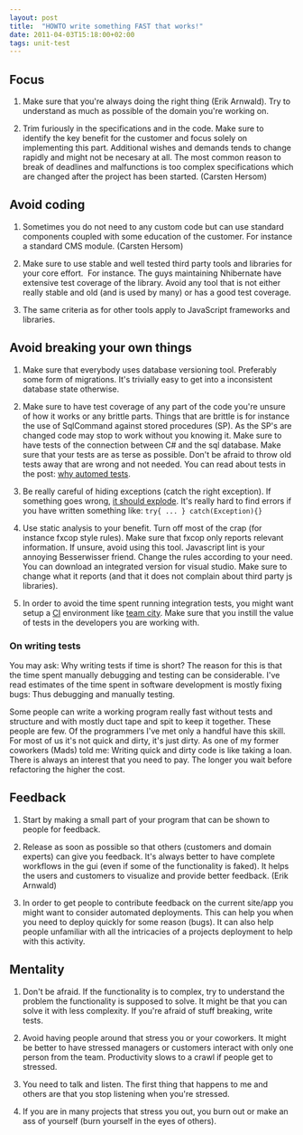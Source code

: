 ```yaml
---
layout: post
title:  "HOWTO write something FAST that works!"
date: 2011-04-03T15:18:00+02:00
tags: unit-test
---
```


## Focus

1. Make sure that you're always doing the right thing (Erik Arnwald). Try to understand as much as possible of the domain you're working on.

2. Trim furiously in the specifications and in the code. Make sure to identify the key benefit for the customer and focus solely on implementing this part. Additional wishes and demands tends to change rapidly and might not be necesary at all. The most common reason to break of deadlines and malfunctions is too complex specifications which are changed after the project has been started. (Carsten Hersom)

## Avoid coding

1. Sometimes you do not need to any custom code but can use standard components coupled with some education of the customer. For instance a standard CMS module. (Carsten Hersom)

2. Make sure to use stable and well tested third party tools and libraries for your core effort.  For instance. The guys maintaining Nhibernate have extensive test coverage of the library. Avoid any tool that is not either really stable and old (and is used by many) or has a good test coverage.

3. The same criteria as for other tools apply to JavaScript frameworks and libraries.

## Avoid breaking your own things

1. Make sure that everybody uses database versioning tool. Preferably some form of migrations. It's trivially easy to get into a inconsistent database state otherwise.

2. Make sure to have test coverage of any part of the code you're unsure of how it works or any brittle parts. Things that are brittle is for instance the use of SqlCommand against stored procedures (SP). As the SP's are changed code may stop to work without you knowing it. Make sure to have tests of the connection between  C# and the sql database. Make sure that your tests are as terse as possible. Don't be afraid to throw old tests away that are wrong and not needed. You can read about tests in the post: [why automed tests](/2011/03/31/why-automated-tests.html).

3. Be really careful of hiding exceptions (catch the right exception). If something goes wrong, [it should explode](http://ferd.ca/the-zen-of-erlang.html). It's really hard to find errors if you have written something like: ``` try{ ... } catch(Exception){} ```

4. Use static analysis to your benefit. Turn off most of the crap (for instance fxcop style rules). Make sure that fxcop only reports relevant information. If unsure, avoid using this tool. Javascript lint is your annoying Besserwisser friend. Change the rules according to your need. You can download an integrated version for visual studio. Make sure to change what it reports (and that it does not complain about third party js libraries).

5. In order to avoid the time spent running integration tests, you might want setup a [CI](http://en.wikipedia.org/wiki/Continuous_integration) environment like [team city](http://www.jetbrains.com/teamcity/). Make sure that you instill the value of tests in the developers you are working with.

### On writing tests

You may ask: Why writing tests if time is short? The reason for this is that the time spent manually debugging and testing can be considerable. I've read estimates of the time spent in software development is mostly fixing bugs: Thus debugging and manually testing.

Some people can write a working program really fast without tests and structure and with mostly duct tape and spit to keep it together. These people are few. Of the programmers I've met only a handful have this skill. For most of us it's not quick and dirty, it's just dirty. As one of my former coworkers (Mads) told me: Writing quick and dirty code is like taking a loan. There is always an interest that you need to pay. The longer you wait before refactoring the higher the cost.

## Feedback

1. Start by making a small part of your program that can be shown to people for feedback.

2. Release as soon as possible so that others (customers and domain experts) can give you feedback. It's always better to have complete workflows in the gui (even if some of the functionality is faked). It helps the users and customers to visualize and provide better feedback. (Erik Arnwald)

3. In order to get people to contribute feedback on the current site/app you might want to consider automated deployments. This can help you when you need to deploy quickly for some reason (bugs). It can also help people unfamiliar with all the intricacies of a projects deployment to help with this activity.

## Mentality

1. Don't be afraid. If the functionality is to complex, try to understand the problem the functionality is supposed to solve. It might be that you can solve it with less complexity. If you're afraid of stuff breaking, write tests.

2. Avoid having people around that stress you or your coworkers. It might be better to have stressed managers or customers interact with only one person from the team. Productivity slows to a crawl if people get to stressed.

3. You need to talk and listen. The first thing that happens to me and others are that you stop listening when you're stressed.

4. If you are in many projects that stress you out, you burn out or make an ass of yourself (burn yourself in the eyes of others).
